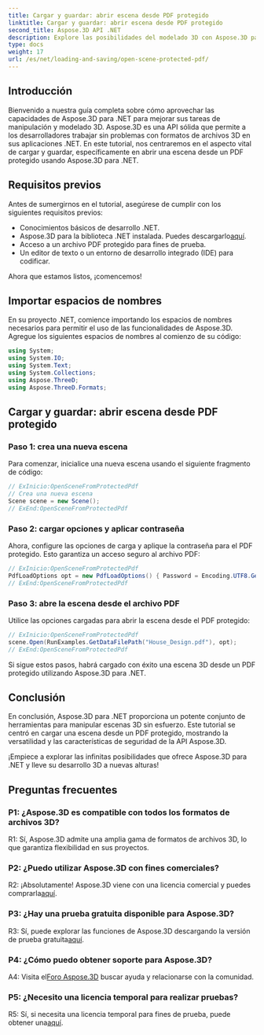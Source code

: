 ```yaml
---
title: Cargar y guardar: abrir escena desde PDF protegido
linktitle: Cargar y guardar: abrir escena desde PDF protegido
second_title: Aspose.3D API .NET
description: Explore las posibilidades del modelado 3D con Aspose.3D para .NET. Aprenda a abrir escenas de archivos PDF protegidos en nuestra guía paso a paso.
type: docs
weight: 17
url: /es/net/loading-and-saving/open-scene-protected-pdf/
---
```

## Introducción

Bienvenido a nuestra guía completa sobre cómo aprovechar las capacidades de Aspose.3D para .NET para mejorar sus tareas de manipulación y modelado 3D. Aspose.3D es una API sólida que permite a los desarrolladores trabajar sin problemas con formatos de archivos 3D en sus aplicaciones .NET. En este tutorial, nos centraremos en el aspecto vital de cargar y guardar, específicamente en abrir una escena desde un PDF protegido usando Aspose.3D para .NET.

## Requisitos previos

Antes de sumergirnos en el tutorial, asegúrese de cumplir con los siguientes requisitos previos:

- Conocimientos básicos de desarrollo .NET.
-  Aspose.3D para la biblioteca .NET instalada. Puedes descargarlo[aquí](https://releases.aspose.com/3d/net/).
- Acceso a un archivo PDF protegido para fines de prueba.
- Un editor de texto o un entorno de desarrollo integrado (IDE) para codificar.

Ahora que estamos listos, ¡comencemos!

## Importar espacios de nombres

En su proyecto .NET, comience importando los espacios de nombres necesarios para permitir el uso de las funcionalidades de Aspose.3D. Agregue los siguientes espacios de nombres al comienzo de su código:

```csharp
using System;
using System.IO;
using System.Text;
using System.Collections;
using Aspose.ThreeD;
using Aspose.ThreeD.Formats;
```

## Cargar y guardar: abrir escena desde PDF protegido

### Paso 1: crea una nueva escena

Para comenzar, inicialice una nueva escena usando el siguiente fragmento de código:

```csharp
// ExInicio:OpenSceneFromProtectedPdf
// Crea una nueva escena
Scene scene = new Scene();
// ExEnd:OpenSceneFromProtectedPdf
```

### Paso 2: cargar opciones y aplicar contraseña

Ahora, configure las opciones de carga y aplique la contraseña para el PDF protegido. Esto garantiza un acceso seguro al archivo PDF:

```csharp
// ExInicio:OpenSceneFromProtectedPdf
PdfLoadOptions opt = new PdfLoadOptions() { Password = Encoding.UTF8.GetBytes("password") };
// ExEnd:OpenSceneFromProtectedPdf
```

### Paso 3: abre la escena desde el archivo PDF

Utilice las opciones cargadas para abrir la escena desde el PDF protegido:

```csharp
// ExInicio:OpenSceneFromProtectedPdf
scene.Open(RunExamples.GetDataFilePath("House_Design.pdf"), opt);
// ExEnd:OpenSceneFromProtectedPdf
```

Si sigue estos pasos, habrá cargado con éxito una escena 3D desde un PDF protegido utilizando Aspose.3D para .NET.

## Conclusión

En conclusión, Aspose.3D para .NET proporciona un potente conjunto de herramientas para manipular escenas 3D sin esfuerzo. Este tutorial se centró en cargar una escena desde un PDF protegido, mostrando la versatilidad y las características de seguridad de la API Aspose.3D.

¡Empiece a explorar las infinitas posibilidades que ofrece Aspose.3D para .NET y lleve su desarrollo 3D a nuevas alturas!

## Preguntas frecuentes

### P1: ¿Aspose.3D es compatible con todos los formatos de archivos 3D?

R1: Sí, Aspose.3D admite una amplia gama de formatos de archivos 3D, lo que garantiza flexibilidad en sus proyectos.

### P2: ¿Puedo utilizar Aspose.3D con fines comerciales?

R2: ¡Absolutamente! Aspose.3D viene con una licencia comercial y puedes comprarla[aquí](https://purchase.aspose.com/buy).

### P3: ¿Hay una prueba gratuita disponible para Aspose.3D?

 R3: Sí, puede explorar las funciones de Aspose.3D descargando la versión de prueba gratuita[aquí](https://releases.aspose.com/).

### P4: ¿Cómo puedo obtener soporte para Aspose.3D?

 A4: Visita el[Foro Aspose.3D](https://forum.aspose.com/c/3d/18) buscar ayuda y relacionarse con la comunidad.

### P5: ¿Necesito una licencia temporal para realizar pruebas?

 R5: Sí, si necesita una licencia temporal para fines de prueba, puede obtener una[aquí](https://purchase.aspose.com/temporary-license/).